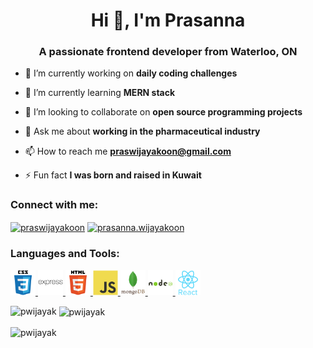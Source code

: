 <h1 align="center">Hi 👋, I'm Prasanna</h1>
<h3 align="center">A passionate frontend developer from Waterloo, ON</h3>

- 🔭 I’m currently working on **daily coding challenges**

- 🌱 I’m currently learning **MERN stack**

- 👯 I’m looking to collaborate on **open source programming projects**

- 💬 Ask me about **working in the pharmaceutical industry**

- 📫 How to reach me **praswijayakoon@gmail.com**

- ⚡ Fun fact **I was born and raised in Kuwait**

<h3 align="left">Connect with me:</h3>
<p align="left">
<a href="https://twitter.com/praswijayakoon" target="blank"><img align="center" src="https://raw.githubusercontent.com/rahuldkjain/github-profile-readme-generator/master/src/images/icons/Social/twitter.svg" alt="praswijayakoon" height="30" width="40" /></a>
<a href="https://linkedin.com/in/prasanna.wijayakoon" target="blank"><img align="center" src="https://raw.githubusercontent.com/rahuldkjain/github-profile-readme-generator/master/src/images/icons/Social/linked-in-alt.svg" alt="prasanna.wijayakoon" height="30" width="40" /></a>
</p>

<h3 align="left">Languages and Tools:</h3>
<p align="left"> <a href="https://www.w3schools.com/css/" target="_blank" rel="noreferrer"> <img src="https://raw.githubusercontent.com/devicons/devicon/master/icons/css3/css3-original-wordmark.svg" alt="css3" width="40" height="40"/> </a> <a href="https://expressjs.com" target="_blank" rel="noreferrer"> <img src="https://raw.githubusercontent.com/devicons/devicon/master/icons/express/express-original-wordmark.svg" alt="express" width="40" height="40"/> </a> <a href="https://www.w3.org/html/" target="_blank" rel="noreferrer"> <img src="https://raw.githubusercontent.com/devicons/devicon/master/icons/html5/html5-original-wordmark.svg" alt="html5" width="40" height="40"/> </a> <a href="https://developer.mozilla.org/en-US/docs/Web/JavaScript" target="_blank" rel="noreferrer"> <img src="https://raw.githubusercontent.com/devicons/devicon/master/icons/javascript/javascript-original.svg" alt="javascript" width="40" height="40"/> </a> <a href="https://www.mongodb.com/" target="_blank" rel="noreferrer"> <img src="https://raw.githubusercontent.com/devicons/devicon/master/icons/mongodb/mongodb-original-wordmark.svg" alt="mongodb" width="40" height="40"/> </a> <a href="https://nodejs.org" target="_blank" rel="noreferrer"> <img src="https://raw.githubusercontent.com/devicons/devicon/master/icons/nodejs/nodejs-original-wordmark.svg" alt="nodejs" width="40" height="40"/> </a> <a href="https://reactjs.org/" target="_blank" rel="noreferrer"> <img src="https://raw.githubusercontent.com/devicons/devicon/master/icons/react/react-original-wordmark.svg" alt="react" width="40" height="40"/> </a> </p>

<p><img align="left" src="https://github-readme-stats.vercel.app/api/top-langs?username=pwijayak&show_icons=true&locale=en&layout=compact" alt="pwijayak" /></p>

<p>&nbsp;<img align="center" src="https://github-readme-stats.vercel.app/api?username=pwijayak&show_icons=true&locale=en" alt="pwijayak" /></p>

<p><img align="center" src="https://github-readme-streak-stats.herokuapp.com/?user=pwijayak&" alt="pwijayak" /></p>
